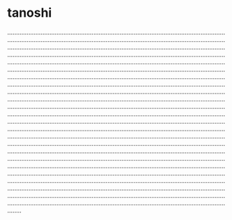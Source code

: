 # tanoshi

........................................................................................................................................................................................................................................................................................................................................................................................................................................................................................................................................................................................................................................................................................................................................................................................................................................................................................................................................................................................................................................................................................................................................................................................................................................................................................................................................................................................................................................................................................................................................................................................................................................................................................................................................................................................................................................................................................................................................................................................................................................................................................................................................................................................................................................................................................................................................................................................................................................................................................................................................................................................................................................................................................................................................................................................................................................................................................................................................................................................................................................................................................................